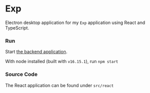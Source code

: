 # Exp

Electron desktop application for my `Exp` application using React and TypeScript.

### Run

Start [the backend application](https://github.com/orpheus/exp).

With node installed (built with `v16.15.1`), run `npm start`

### Source Code

The React application can be found under `src/react`

